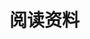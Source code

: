 # 阅读资料

[JDBC原理]: https://zhuanlan.zhihu.com/p/100190437
[Java多线程实现的四种方式]: https://segmentfault.com/a/1190000023004321
[Java中Synchronized的用法]: https://blog.csdn.net/luoweifu/article/details/46613015

